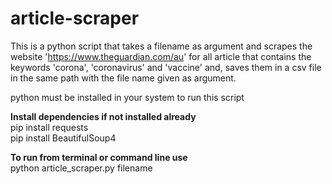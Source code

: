 # article-scraper
This is a python script that takes a filename as argument and scrapes the website 'https://www.theguardian.com/au' for all article that contains the keywords 'corona', 'coronavirus' and 'vaccine' and, saves them in a csv file in the same path with the file name given as argument.

python must be installed in your system to run this script

**Install dependencies if not installed already** </br>
  pip install requests </br>
  pip install BeautifulSoup4 </br>
  
**To run from terminal or command line use** </br>
  python article_scraper.py filename
